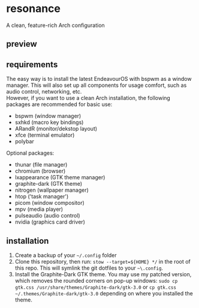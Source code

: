 # resonance
A clean, feature-rich Arch configuration
## preview

## requirements
The easy way is to install the latest EndeavourOS with bspwm as a window manager. This will also set up all components for usage comfort, such as audio control, networking, etc.<br/>
However, if you want to use a clean Arch installation, the following packages are recommended for basic use:
- bspwm (window manager)
- sxhkd (macro key bindings)
- ARandR (monitor/dekstop layout)
- xfce (terminal emulator)
- polybar

Optional packages:
- thunar (file manager)
- chromium (browser)
- lxappearance (GTK theme manager)
- graphite-dark (GTK theme)
- nitrogen (wallpaper manager)
- htop ('task manager')
- picom (window compositor)
- mpv (media player)
- pulseaudio (audio control)
- nvidia (graphics card driver)

## installation
1. Create a backup of your `~/.config` folder
2. Clone this repository, then run:
`stow --target=${HOME} */` in the root of this repo.
This will symlink the git dotfiles to your `~\.config`. 
3. Install the Graphite-Dark GTK theme. You may use my patched version,
which removes the rounded corners on pop-up windows: `sudo cp gtk.css /usr/share/themes/Graphite-dark/gtk-3.0` or `cp gtk.css ~/.themes/Graphite-dark/gtk-3.0` depending on where you installed the theme.
